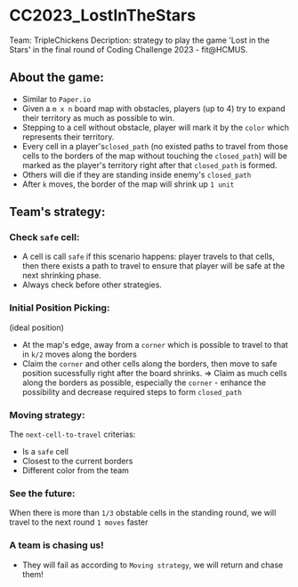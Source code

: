 # CC2023_LostInTheStars
Team: TripleChickens
Decription: strategy to play the game 'Lost in the Stars' in the final round of Coding Challenge 2023 - fit@HCMUS. 

## About the game:
- Similar to `Paper.io`
- Given a `m x n` board map with obstacles, players (up to 4) try to expand their territory as much as possible to win. 
- Stepping to a cell without obstacle, player will mark it by the `color` which represents their territory.
- Every cell in a player's`closed_path` (no existed paths to travel from those cells to the borders of the map without touching the `closed_path`) will be marked as the player's territory right after that `closed_path` is formed.
- Others will die if they are standing inside enemy's `closed_path`
- After `k` moves, the border of the map will shrink up `1 unit`

## Team's strategy:
### Check `safe` cell:
- A cell is call `safe` if this scenario happens: player travels to that cells, then there exists a path to travel to ensure that player will be safe at the next shrinking phase.
- Always check before other strategies.
### Initial Position Picking: 
(ideal position)
- At the map's edge, away from a `corner` which is possible to travel to that in `k/2` moves along the borders
- Claim the `corner` and other cells along the borders, then move to safe position sucessfully right after the board shrinks.
=> Claim as much cells along the borders as possible, especially the `corner` - enhance the possibility and decrease required steps to form `closed_path`
### Moving strategy:
The `next-cell-to-travel` criterias:
- Is a `safe` cell
- Closest to the current borders
- Different color from the team
### See the future:
When there is more than `1/3` obstable cells in the standing round, we will travel to the next round `1 moves` faster
### A team is chasing us!
- They will fail as according to `Moving strategy`, we will return and chase them!
